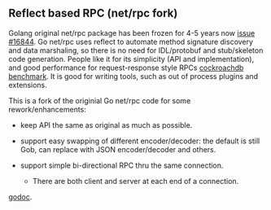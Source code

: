 ## Reflect based RPC (net/rpc fork) ##

Golang original net/rpc package has been frozen for 4-5 years now [issue #16844](https://github.com/golang/go/issues/16844). Go net/rpc uses reflect to automate method signature discovery and data marshaling, so there is no need for IDL/protobuf and stub/skeleton code generation. People like it for its simplicity (API and implementation), and good performance for request-response style RPCs [cockroachdb benchmark](https://github.com/cockroachdb/rpc-bench). It is good for writing tools, such as out of process plugins and extensions.

This is a fork of the originial Go net/rpc code for some rework/enhancements:

* keep API the same as original as much as possible.

* support easy swapping of different encoder/decoder: the default is still Gob, can replace with JSON encoder/decoder and others.

* support simple bi-directional RPC thru the same connection.

    * There are both client and server at each end of a connection.


[godoc](./godoc/doc.html).

